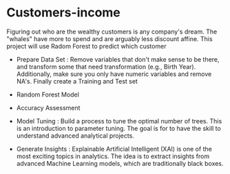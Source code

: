 # Customers-income
Figuring out who are the wealthy customers is any
company's dream. The "whales" have more to spend
and are arguably less discount affine. This project
will use Radom Forest to predict which customer

- Prepare Data Set : Remove variables that don't make
sense to be there, and transform
some that need transformation
(e.g., Birth Year). Additionally,
make sure you only have numeric
variables and remove NA's. Finally
create a Training and Test set

- Random Forest Model
  
- Accuracy Assessment
  
- Model Tuning : Build a process to tune the optimal
number of trees. This is an
introduction to parameter tuning. The
goal is for to have the skill to
understand advanced analytical
projects.

- Generate Insights : Explainable Artificial Intelligent
(XAI) is one of the most exciting
topics in analytics. The idea is to
extract insights from advanced
Machine Learning models, which
are traditionally black boxes.
